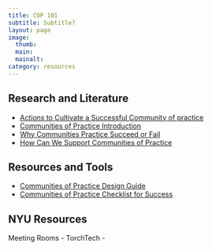 ```yaml
---
title: COP 101
subtitle: Subtitle?
layout: page
image:
  thumb:
  main:
  mainalt:
category: resources
---
```


## Research and Literature

* [Actions to Cultivate a Successful Community of practice](http://en.wikipedia.org/wiki/Community_of_practice)
* [Communities of Practice Introduction](http://wenger-trayner.com/theory/)
* [Why Communities Practice Succeed or Fail](http://herbsleb.org/SCALEpapers/probst-why-2008.pdf)
* [How Can We Support Communities of Practice](https://steinhardt.nyu.edu/scmsAdmin/uploads/006/677/CHAP12HOADLEY.pdf)

## Resources and Tools

* [Communities of Practice Design Guide](http://net.educause.edu/ir/library/pdf/nli0531.pdf)
* [Communities of Practice Checklist for Success](http://www.kpu.ca/sites/default/files/Teaching%20and%20Learning/TD.4.3.6_Cassidy_Communities_of_Practice.pdf)

## NYU Resources

Meeting Rooms -
TorchTech  -